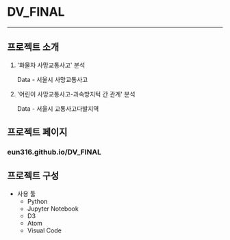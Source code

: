 # DV_FINAL
----
## 프로젝트 소개

1. '화물차 사망교통사고' 분석

   Data - 서울시 사망교통사고

2. '어린이 사망교통사고-과속방지턱 간 관계' 분석

   Data - 서울시 교통사고다발지역 

## 프로젝트 페이지

### eun316.github.io/DV_FINAL

## 프로젝트 구성
- 사용 툴
  - Python
  - Jupyter Notebook
  - D3
  - Atom
  - Visual Code

